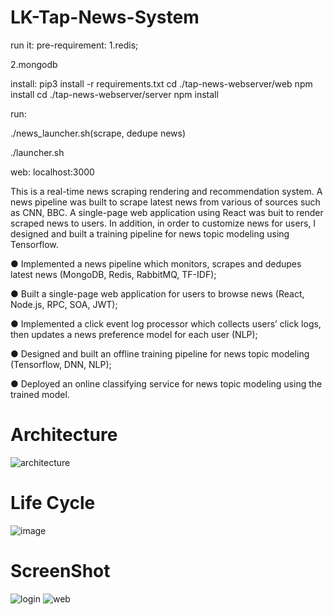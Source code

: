 # LK-Tap-News-System
run it:
pre-requirement:
1.redis;

2.mongodb

install:
pip3 install -r requirements.txt
cd ./tap-news-webserver/web
npm install
cd ./tap-news-webserver/server
npm install


run:

./news_launcher.sh(scrape, dedupe news)

./launcher.sh

web: localhost:3000

This is a real-time news scraping rendering and recommendation system. A news pipeline was built to scrape latest news from various of sources such as CNN, BBC. A single-page web application using React was buit to render scraped news to users. In addition, in order to customize news for users, I designed and built a training pipeline for news topic modeling using Tensorflow.

● Implemented a news pipeline which monitors, scrapes and dedupes latest news (MongoDB, Redis, RabbitMQ, TF-IDF);

● Built a single-page web application for users to browse news (React, Node.js, RPC, SOA, JWT);

● Implemented a click event log processor which collects users’ click logs, then updates a news preference model for each user (NLP);

● Designed and built an offline training pipeline for news topic modeling (Tensorflow, DNN, NLP);

● Deployed an online classifying service for news topic modeling using the trained model.

# Architecture
![architecture](https://user-images.githubusercontent.com/29580346/42471918-59705270-8374-11e8-9e42-4bbff803ba9b.png)

# Life Cycle
![image](https://github.com/wxm146case/Tap-News-System/blob/master/life%20cycle.PNG)

# ScreenShot
![login](https://user-images.githubusercontent.com/29580346/42471970-8a0e2326-8374-11e8-91f6-ea4c69ae105d.png)
![web](https://user-images.githubusercontent.com/29580346/42471971-8c174e36-8374-11e8-85e0-f9633e536bad.png)
